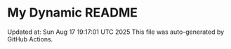 # My Dynamic README
Updated at: Sun Aug 17 19:17:01 UTC 2025
This file was auto-generated by GitHub Actions.
